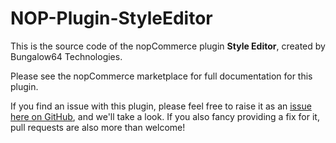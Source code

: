 # NOP-Plugin-StyleEditor

This is the source code of the nopCommerce plugin **Style Editor**, created by Bungalow64 Technologies.

Please see the nopCommerce marketplace for full documentation for this plugin.

If you find an issue with this plugin, please feel free to raise it as an [issue here on GitHub](https://github.com/Bungalow64/NOP-Plugin-StyleEditor/issues), and we'll take a look.  If you also fancy providing a fix for it, pull requests are also more than welcome!